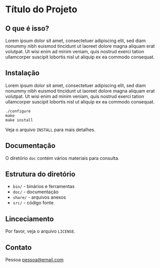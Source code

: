 Título do Projeto
=================


O que é isso?
-------------

Lorem ipsum dolor sit amet, consectetuer adipiscing elit, sed diam nonummy
nibh euismod tincidunt ut laoreet dolore magna aliquam erat volutpat. Ut wisi
enim ad minim veniam, quis nostrud exerci tation ullamcorper suscipit lobortis
nisl ut aliquip ex ea commodo consequat.


Instalação
----------

Lorem ipsum dolor sit amet, consectetuer adipiscing elit, sed diam nonummy
nibh euismod tincidunt ut laoreet dolore magna aliquam erat volutpat. Ut wisi
enim ad minim veniam, quis nostrud exerci tation ullamcorper suscipit lobortis
nisl ut aliquip ex ea commodo consequat.

    ./configure
    make
    make install

Veja o arquivo `INSTALL` para mais detalhes.


Documentação
------------

O diretório `doc` contém vários materiais para consulta.


Estrutura do diretório
----------------------

* `bin/` - binários e ferramentas
* `doc/` - documentação
* `share/` - arquivos anexos
* `src/` - código fonte


Linceciamento
-------------

Por favor, veja o arquivo `LICENSE`.


Contato
-------

Pessoa <pessoa@email.com>
